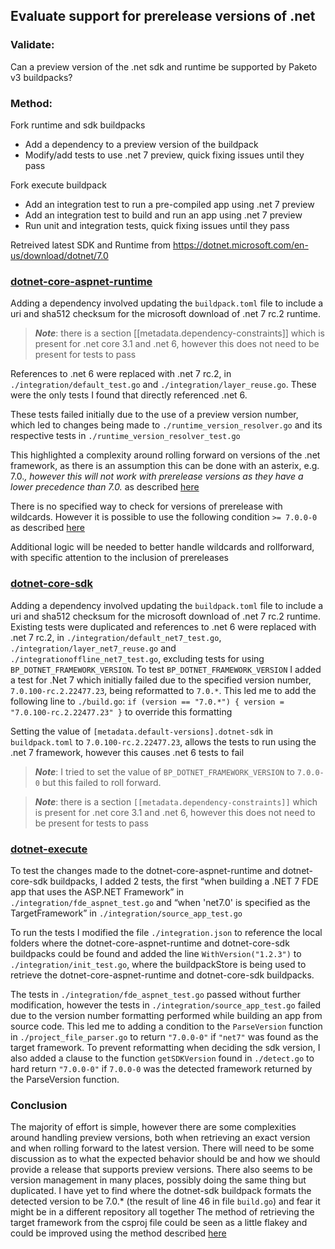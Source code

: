## Evaluate support for prerelease versions of .net
### Validate:
Can a preview version of the .net sdk and runtime be supported by Paketo v3 buildpacks?

### Method:
Fork runtime and sdk buildpacks
* Add a dependency to a preview version of the buildpack
* Modify/add tests to use .net 7 preview, quick fixing issues until they pass

Fork execute buildpack
* Add an integration test to run a pre-compiled app using .net 7 preview
* Add an integration test to build and run an app using .net 7 preview
* Run unit and integration tests, quick fixing issues until they pass

Retreived latest SDK and Runtime from https://dotnet.microsoft.com/en-us/download/dotnet/7.0

### [dotnet-core-aspnet-runtime](https://github.com/KieranJeffreySmart/dotnet-core-aspnet-runtime/)
Adding a dependency involved updating the `buildpack.toml` file to include a uri and sha512 checksum for the microsoft download of .net 7 rc.2 runtime.
> **_Note_**: there is a section \[\[metadata.dependency-constraints\]\] which is present for .net core 3.1 and .net 6, however this does not need to be present for tests to pass

References to .net 6 were replaced with .net 7 rc.2, in `./integration/default_test.go` and `./integration/layer_reuse.go`. These were the only tests I found that directly referenced .net 6.

These tests failed initially due to the use of a preview version number, which led to changes being made to `./runtime_version_resolver.go` and its respective tests in `./runtime_version_resolver_test.go`

This highlighted a complexity around rolling forward on versions of the .net framework, as there is an assumption this can be done with an asterix, e.g. 7.0.*, however this will not work with prerelease versions as they have a lower precedence than 7.0.* as described [here](https://semver.org/#spec-item-9)

There is no specified way to check for versions of prerelease with wildcards. However it is possible to use the following condition `>= 7.0.0-0` as described [here](https://github.com/Masterminds/semver#readme)

Additional logic will be needed to better handle wildcards and rollforward, with specific attention to the inclusion of prereleases

### [dotnet-core-sdk](https://github.com/KieranJeffreySmart/dotnet-core-sdk)
Adding a dependency involved updating the `buildpack.toml` file to include a uri and sha512 checksum for the microsoft download of .net 7 rc.2 runtime.
Existing tests were duplicated and references to .net 6 were replaced with .net 7 rc.2, in `./integration/default_net7_test.go`, `./integration/layer_net7_reuse.go` and `./integrationoffline_net7_test.go`, excluding tests for using `BP_DOTNET_FRAMEWORK_VERSION`.
To test `BP_DOTNET_FRAMEWORK_VERSION` I added a test for .Net 7 which initially failed due to the specified version number, `7.0.100-rc.2.22477.23`, being reformatted to `7.0.*`. This led me to add the following line to `./build.go`: `if (version == "7.0.*") { version = "7.0.100-rc.2.22477.23" }` to override this formatting

Setting the value of `[metadata.default-versions].dotnet-sdk` in `buildpack.toml` to `7.0.100-rc.2.22477.23`, allows the tests to run using the .net 7 framework, however this causes .net 6 tests to fail
> **_Note_**: I tried to set the value of `BP_DOTNET_FRAMEWORK_VERSION` to `7.0.0-0` but this failed to roll forward.

> **_Note_**: there is a section `[[metadata.dependency-constraints]]` which is present for .net core 3.1 and .net 6, however this does not need to be present for tests to pass

### [dotnet-execute](https://github.com/KieranJeffreySmart/dotnet-execute)
To test the changes made to the dotnet-core-aspnet-runtime and dotnet-core-sdk buildpacks, I added 2 tests, the first “when building a .NET 7 FDE app that uses the ASP.NET Framework” in `./integration/fde_aspnet_test.go` and “when 'net7.0' is specified as the TargetFramework” in `./integration/source_app_test.go`

To run the tests I modified the file `./integration.json` to reference the local folders where the dotnet-core-aspnet-runtime and dotnet-core-sdk buildpacks could be found and added the line `WithVersion("1.2.3")` to `./integration/init_test.go`, where the buildpackStore is being used to retrieve the dotnet-core-aspnet-runtime and dotnet-core-sdk buildpacks.

The tests in `./integration/fde_aspnet_test.go` passed without further modification, however the tests in `./integration/source_app_test.go` failed due to the version number formatting performed while building an app from source code. This led me to adding a condition to the `ParseVersion` function in `./project_file_parser.go` to return `"7.0.0-0"` if `"net7"` was found as the target framework. To prevent reformatting when deciding the sdk version, I also added a clause to the function `getSDKVersion` found in `./detect.go` to hard return `"7.0.0-0"` if `7.0.0-0` was the detected framework returned by the ParseVersion function.

### Conclusion
The majority of effort is simple, however there are some complexities around handling preview versions, both when retrieving an exact version and when rolling forward to the latest version. There will need to be some discussion as to what the expected behavior should be and how we should provide a release that supports preview versions.
There also seems to be version management in many places, possibly doing the same thing but duplicated.
I have yet to find where the dotnet-sdk buildpack formats the detected version to be 7.0.* (the result of line 46 in file `build.go`) and fear it might be in a different repository all together
The method of retrieving the target framework from the csproj file could be seen as a little flakey and could be improved using the method described [here](https://github.com/cloudfoundry/dotnet-core-buildpack/issues/520)